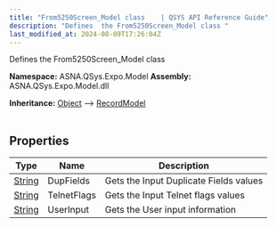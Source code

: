 ```yaml
---
title: "From5250Screen_Model class    | QSYS API Reference Guide"
description: "Defines  the From5250Screen_Model class "
last_modified_at: 2024-08-09T17:26:04Z
---
```


Defines  the From5250Screen_Model class

**Namespace:** ASNA.QSys.Expo.Model
**Assembly:** ASNA.QSys.Expo.Model.dll

**Inheritance:** [Object](https://docs.microsoft.com/en-us/dotnet/api/system.object) --> [RecordModel](/reference/expo/qsys-expo-model/record-model.html)
<br>
<br>

## Properties

| Type | Name | Description
| --- | --- | --- 
| [String](https://learn.microsoft.com/en-us/dotnet/api/system.string?view=net-8.0) | DupFields | Gets the Input Duplicate Fields values |
| [String](https://learn.microsoft.com/en-us/dotnet/api/system.string?view=net-8.0) | TelnetFlags | Gets the Input Telnet flags values |
| [String](https://learn.microsoft.com/en-us/dotnet/api/system.string?view=net-8.0) | UserInput | Gets the User input information |
